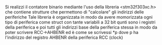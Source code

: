 Si realizzi il contatore binario mediante l'uso della libreria <stm32f303xc.h> che contiene strutture che permettono di "calcolare" gli indirizzi delle periferiche
Tale libreria è organizzata in modo da avere momorizzata ogni tipo di periferica come struct con tante variabili a 32 bit qunti sono i registri della periferica e poi tutti gli indirizzi base della periferica stessa in modo da poter scrivere RCC->AHBENR ed è come se scrivessi *p dove p ha l'indirizzo del registro AHBENR della periferica RCC (clock)

